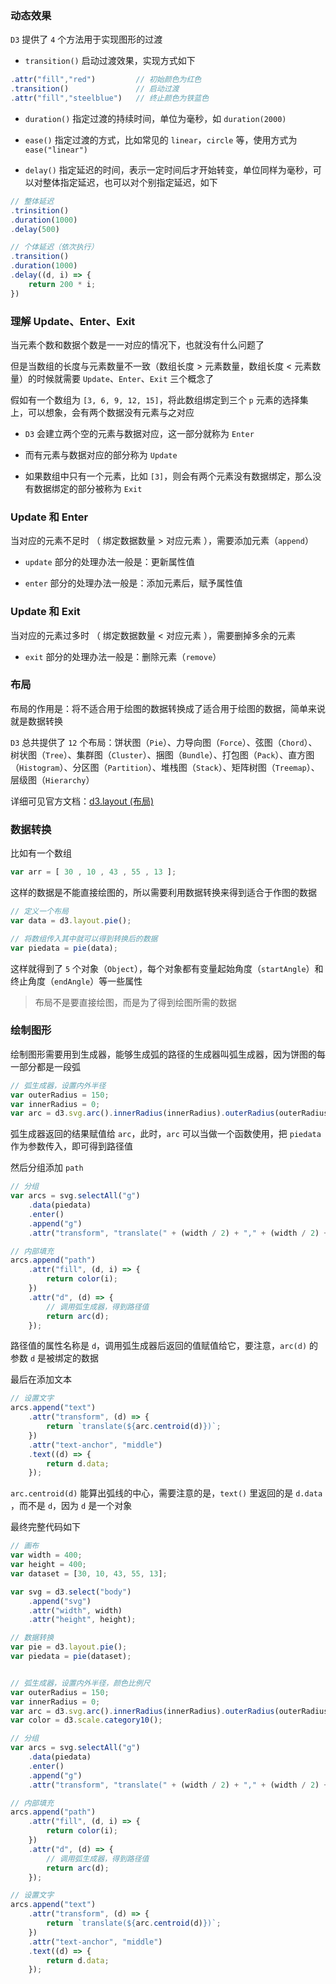 ### 动态效果

`D3` 提供了 `4` 个方法用于实现图形的过渡

* `transition()` 启动过渡效果，实现方式如下

```js
.attr("fill","red")         // 初始颜色为红色
.transition()               // 启动过渡
.attr("fill","steelblue")   // 终止颜色为铁蓝色
```

* `duration()` 指定过渡的持续时间，单位为毫秒，如 `duration(2000)`

* `ease()` 指定过渡的方式，比如常见的 `linear`，`circle` 等，使用方式为 `ease("linear")`

* `delay()` 指定延迟的时间，表示一定时间后才开始转变，单位同样为毫秒，可以对整体指定延迟，也可以对个别指定延迟，如下

```js
// 整体延迟
.trinsition()
.duration(1000)
.delay(500)

// 个体延迟（依次执行）
.transition()
.duration(1000)
.delay((d, i) => {
    return 200 * i;
})
```



### 理解 Update、Enter、Exit

当元素个数和数据个数是一一对应的情况下，也就没有什么问题了

但是当数组的长度与元素数量不一致（数组长度 > 元素数量，数组长度 < 元素数量）的时候就需要 `Update`、`Enter`、`Exit` 三个概念了

假如有一个数组为 `[3, 6, 9, 12, 15]`，将此数组绑定到三个 `p` 元素的选择集上，可以想象，会有两个数据没有元素与之对应

* `D3` 会建立两个空的元素与数据对应，这一部分就称为 `Enter`

* 而有元素与数据对应的部分称为 `Update`

* 如果数组中只有一个元素，比如 `[3]`，则会有两个元素没有数据绑定，那么没有数据绑定的部分被称为 `Exit`



### Update 和 Enter

当对应的元素不足时 （ 绑定数据数量 > 对应元素 ），需要添加元素（`append`）

* `update` 部分的处理办法一般是：更新属性值

* `enter` 部分的处理办法一般是：添加元素后，赋予属性值


### Update 和 Exit

当对应的元素过多时 （ 绑定数据数量 < 对应元素 ），需要删掉多余的元素

* `exit` 部分的处理办法一般是：删除元素（`remove`）




### 布局

布局的作用是：将不适合用于绘图的数据转换成了适合用于绘图的数据，简单来说就是数据转换

`D3` 总共提供了 `12` 个布局：饼状图（`Pie`）、力导向图（`Force`）、弦图（`Chord`）、树状图（`Tree`）、集群图（`Cluster`）、捆图（`Bundle`）、打包图（`Pack`）、直方图（`Histogram`）、分区图（`Partition`）、堆栈图（`Stack`）、矩阵树图（`Treemap`）、层级图（`Hierarchy`）

详细可见官方文档：[d3.layout (布局)](https://github.com/d3/d3/wiki/API--中文手册#d3layout-%E5%B8%83%E5%B1%80)



### 数据转换

比如有一个数组

```js
var arr = [ 30 , 10 , 43 , 55 , 13 ];
```

这样的数据是不能直接绘图的，所以需要利用数据转换来得到适合于作图的数据

```js
// 定义一个布局
var data = d3.layout.pie();

// 将数组传入其中就可以得到转换后的数据
var piedata = pie(data);
```

这样就得到了 `5` 个对象（`Object`），每个对象都有变量起始角度（`startAngle`）和终止角度（`endAngle`）等一些属性

> 布局不是要直接绘图，而是为了得到绘图所需的数据


### 绘制图形

绘制图形需要用到生成器，能够生成弧的路径的生成器叫弧生成器，因为饼图的每一部分都是一段弧

```js
// 弧生成器，设置内外半径
var outerRadius = 150;
var innerRadius = 0;
var arc = d3.svg.arc().innerRadius(innerRadius).outerRadius(outerRadius);
```

弧生成器返回的结果赋值给 `arc`，此时，`arc` 可以当做一个函数使用，把 `piedata` 作为参数传入，即可得到路径值

然后分组添加 `path`

```js
// 分组
var arcs = svg.selectAll("g")
    .data(piedata)
    .enter()
    .append("g")
    .attr("transform", "translate(" + (width / 2) + "," + (width / 2) + ")");

// 内部填充
arcs.append("path")
    .attr("fill", (d, i) => {
        return color(i);
    })
    .attr("d", (d) => {
        // 调用弧生成器，得到路径值
        return arc(d);
    });
```

路径值的属性名称是 `d`，调用弧生成器后返回的值赋值给它，要注意，`arc(d)` 的参数 `d` 是被绑定的数据

最后在添加文本

```js
// 设置文字
arcs.append("text")
    .attr("transform", (d) => {
        return `translate(${arc.centroid(d)})`;
    })
    .attr("text-anchor", "middle")
    .text((d) => {
        return d.data;
    });
```

`arc.centroid(d)` 能算出弧线的中心，需要注意的是，`text()` 里返回的是 `d.data` ，而不是 `d`，因为 `d` 是一个对象 

最终完整代码如下

```js
// 画布
var width = 400;
var height = 400;
var dataset = [30, 10, 43, 55, 13];

var svg = d3.select("body")
    .append("svg")
    .attr("width", width)
    .attr("height", height);

// 数据转换
var pie = d3.layout.pie();
var piedata = pie(dataset);


// 弧生成器，设置内外半径，颜色比例尺
var outerRadius = 150;
var innerRadius = 0;
var arc = d3.svg.arc().innerRadius(innerRadius).outerRadius(outerRadius);
var color = d3.scale.category10();

// 分组
var arcs = svg.selectAll("g")
    .data(piedata)
    .enter()
    .append("g")
    .attr("transform", "translate(" + (width / 2) + "," + (width / 2) + ")");

// 内部填充
arcs.append("path")
    .attr("fill", (d, i) => {
        return color(i);
    })
    .attr("d", (d) => {
        // 调用弧生成器，得到路径值
        return arc(d);
    });

// 设置文字
arcs.append("text")
    .attr("transform", (d) => {
        return `translate(${arc.centroid(d)})`;
    })
    .attr("text-anchor", "middle")
    .text((d) => {
        return d.data;
    });
```